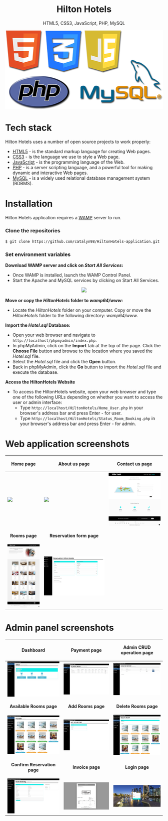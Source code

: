 <h1 align="center">
  Hilton Hotels
</h1>
<p align="center">
  HTML5, CSS3, JavaScript, PHP, MySQL
</p>

<p align="center">
  <img src="https://github.com/catalyn98/HiltonHotels-application/blob/main/StackTech.png" />
</p>

# Tech stack
Hilton Hotels uses a number of open source projects to work properly:
* [HTML5](https://www.w3schools.com/html/) - is the standard markup language for creating Web pages.
* [CSS3](https://www.w3schools.com/css/) - is the language we use to style a Web page.
* [JavaScript](https://www.w3schools.com/js/) - is the programming language of the Web.
* [PHP](https://www.w3schools.com/php/) - is a server scripting language, and a powerful tool for making dynamic and interactive Web pages.
* [MySQL](https://www.w3schools.com/mysql/) - is a widely used relational database management system (RDBMS).

# Installation
Hilton Hotels application requires a [WAMP](https://download.cnet.com/WampServer-64-Bit/3000-10248_4-75544590.html) server to run.

### Clone the repositories
```sh
$ git clone https://github.com/catalyn98/HiltonHotels-application.git
```

### Set environment variables 
**Download WAMP server and click on *Start All Services*:**
- Once WAMP is installed, launch the WAMP Control Panel.
- Start the Apache and MySQL services by clicking on Start All Services.
<p align="center">
  <img src="https://firebasestorage.googleapis.com/v0/b/licenseproject-c2773.appspot.com/o/wampp.png?alt=media&token=07cc678d-6644-4f99-bff1-59ea658fd96e" />
</p>

**Move or copy the *HiltonHotels* folder to *wamp64/www*:**
- Locate the *HiltonHotels* folder on your computer. Copy or move the *HiltonHotels* folder to the following directory: *wamp64/www*.

**Import the *Hotel.sql* Database:**
- Open your web browser and navigate to `http://localhost/phpmyadmin/index.php`.
- In phpMyAdmin, click on the **Import** tab at the top of the page. Click the **Choose File** button and browse to the location where you saved the *Hotel.sql* file.
- Select the *Hotel.sql* file and click the **Open** button.
- Back in phpMyAdmin, click the **Go** button to import the *Hotel.sql* file and execute the database.

**Access the HiltonHotels Website**
- To access the HiltonHotels website, open your web browser and type one of the following URLs depending on whether you want to access the user or admin interface:
  - Type `http://localhost/HiltonHotels/Home_User.php` in your browser's address bar and press Enter - for user.
  - Type `http://localhost/HiltonHotels/Status_Room_Booking.php` in your browser's address bar and press Enter - for admin.

# Web application screenshots 
| <p align="center">**Home page**</p> | <p align="center">**About us page**</p> | <p align="center">**Contact us page**</p> |
| ------------ | ------------ | ------------ |
| <img src="https://github.com/catalyn98/HiltonHotels-application/blob/main/Hilton%20Hotels/screenshots/1.Home_User.png" />  |  <img src="https://github.com/catalyn98/HiltonHotels-application/blob/main/Hilton%20Hotels/screenshots/2.About.png" /> | <img src="https://github.com/catalyn98/HiltonHotels-application/blob/main/Hilton%20Hotels/screenshots/3.Contact.png" /> |
| <p align="center">**Rooms page**</p> | <p align="center">**Reservation form page**</p> | |
| <img src="https://github.com/catalyn98/HiltonHotels-application/blob/main/Hilton%20Hotels/screenshots/4.Rooms.png" /> | <img src="https://github.com/catalyn98/HiltonHotels-application/blob/main/Hilton%20Hotels/screenshots/5.Reservation_User.png" /> | |

# Admin panel screenshots
| <p align="center">**Dashboard**</p> | <p align="center">**Payment page**</p> | <p align="center">**Admin CRUD operation page**</p> |
| ------------ | ------------ | ------------ |
| <img src="https://github.com/catalyn98/HiltonHotels-application/blob/main/Hilton%20Hotels/screenshots/7.Status Room Booking.png" /> | <img src="https://github.com/catalyn98/HiltonHotels-application/blob/main/Hilton%20Hotels/screenshots/8.Payment.png" /> | <img src="https://github.com/catalyn98/HiltonHotels-application/blob/main/Hilton%20Hotels/screenshots/9.Administrator.png" /> |
| <p align="center">**Available Rooms page**</p> | <p align="center">**Add Rooms page**</p> | <p align="center">**Delete Rooms page**</p> |
| <img src="https://github.com/catalyn98/HiltonHotels-application/blob/main/Hilton%20Hotels/screenshots/10.Available%20Rooms.png" /> | <img src="https://github.com/catalyn98/HiltonHotels-application/blob/main/Hilton%20Hotels/screenshots/11.Add%20Rooms.png" /> | <img src="https://github.com/catalyn98/HiltonHotels-application/blob/main/Hilton%20Hotels/screenshots/12.Delete%20Rooms.png" /> |
| <p align="center">**Confirm Reservation page**</p> | <p align="center">**Invoice page**</p> | <p align="center">**Login page**</p> |
| <img src="https://github.com/catalyn98/HiltonHotels-application/blob/main/Hilton%20Hotels/screenshots/13.Confirm_Reservation.png" /> | <img src="https://github.com/catalyn98/HiltonHotels-application/blob/main/Hilton%20Hotels/screenshots/14.Invoice.png" /> | <img src="https://github.com/catalyn98/HiltonHotels-application/blob/main/Hilton%20Hotels/screenshots/6.Login_Admin.png" /> |
